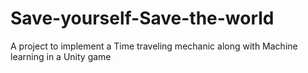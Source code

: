 # Save-yourself-Save-the-world

A project to implement a Time traveling mechanic along with Machine learning in a Unity game
